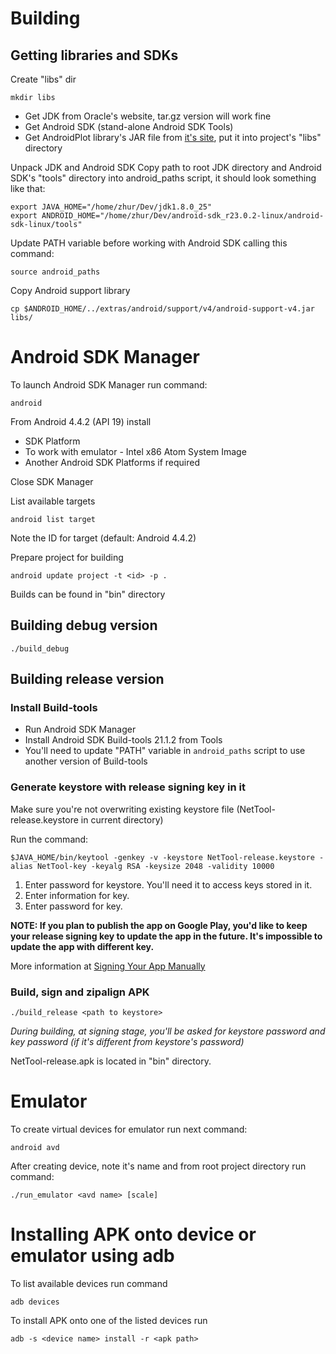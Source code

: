 # Building

## Getting libraries and SDKs

Create "libs" dir

    mkdir libs

* Get JDK from Oracle's website, tar.gz version will work fine
* Get Android SDK (stand-alone Android SDK Tools)
* Get AndroidPlot library's JAR file from [it's site](http://androidplot.com/download/), put it into project's "libs" directory

Unpack JDK and Android SDK
Copy path to root JDK directory and Android SDK's "tools" directory into android_paths script, it should look something like that:
~~~
export JAVA_HOME="/home/zhur/Dev/jdk1.8.0_25"
export ANDROID_HOME="/home/zhur/Dev/android-sdk_r23.0.2-linux/android-sdk-linux/tools"
~~~

Update PATH variable before working with Android SDK calling this command:

    source android_paths

Copy Android support library

    cp $ANDROID_HOME/../extras/android/support/v4/android-support-v4.jar libs/

# Android SDK Manager

To launch Android SDK Manager run command:

    android

From Android 4.4.2 (API 19) install

* SDK Platform
* To work with emulator - Intel x86 Atom System Image
* Another Android SDK Platforms if required

Close SDK Manager

List available targets

    android list target

Note the ID for target (default: Android 4.4.2)

Prepare project for building

    android update project -t <id> -p .

Builds can be found in "bin" directory

## Building debug version

    ./build_debug

## Building release version

### Install Build-tools

* Run Android SDK Manager
* Install Android SDK Build-tools 21.1.2 from Tools
* You'll need to update "PATH" variable in `android_paths` script to use another version of Build-tools

### Generate keystore with release signing key in it

Make sure you're not overwriting existing keystore file (NetTool-release.keystore in current directory)

Run the command:

    $JAVA_HOME/bin/keytool -genkey -v -keystore NetTool-release.keystore -alias NetTool-key -keyalg RSA -keysize 2048 -validity 10000

1. Enter password for keystore. You'll need it to access keys stored in it.
2. Enter information for key.
3. Enter password for key.

**NOTE: If you plan to publish the app on Google Play, you'd like to keep your release signing key to update the app in the future. It's impossible to update the app with different key.**

More information at [Signing Your App Manually](http://developer.android.com/tools/publishing/app-signing.html#signing-manually)

### Build, sign and zipalign APK

    ./build_release <path to keystore>

*During building, at signing stage, you'll be asked for keystore password and key password (if it's different from keystore's password)*

NetTool-release.apk is located in "bin" directory.

# Emulator

To create virtual devices for emulator run next command:

    android avd

After creating device, note it's name and from root project directory run command:

    ./run_emulator <avd name> [scale]

# Installing APK onto device or emulator using adb

To list available devices run command

    adb devices

To install APK onto one of the listed devices run

    adb -s <device name> install -r <apk path>